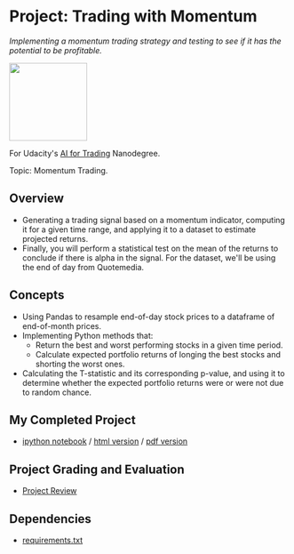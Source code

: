 # Project: Trading with Momentum
*Implementing a momentum trading strategy and testing to see if it has the potential to be profitable.*

<img src="https://github.com/jamesdellinger/ai_for_trading_nanodegree_trading_with_momentum_project/blob/master/aitndlogo.png" height="140">

For Udacity's [AI for Trading](https://www.udacity.com/course/ai-for-trading--nd880) Nanodegree.

Topic: Momentum Trading.

## Overview
* Generating a trading signal based on a momentum indicator, computing it for a given time range, and applying it to a dataset to estimate projected returns.
* Finally, you will perform a statistical test on the mean of the returns to conclude if there is alpha in the signal. For the dataset, we'll be using the end of day from Quotemedia.

## Concepts
* Using Pandas to resample end-of-day stock prices to a dataframe of end-of-month prices.
* Implementing Python methods that:
    * Return the best and worst performing stocks in a given time period.
    * Calculate expected portfolio returns of longing the best stocks and shorting the worst ones.
* Calculating the T-statistic and its corresponding p-value, and using it to determine whether the expected portfolio returns were or were not due to random chance.

## My Completed Project
* [ipython notebook](https://github.com/jamesdellinger/ai_for_trading_nanodegree_trading_with_momentum_project/blob/master/project_1_starter.ipynb) / [html version](https://github.com/jamesdellinger/ai_for_trading_nanodegree_trading_with_momentum_project/blob/master/project_1_starter.html) / [pdf version](https://github.com/jamesdellinger/ai_for_trading_nanodegree_trading_with_momentum_project/blob/master/project_1_starter.pdf)

## Project Grading and Evaluation
* [Project Review](https://github.com/jamesdellinger/ai_for_trading_nanodegree_trading_with_momentum_project/blob/master/trading_with_momentum_project_review.pdf)

## Dependencies
* [requirements.txt](https://github.com/jamesdellinger/ai_for_trading_nanodegree_trading_with_momentum_project/blob/master/requirements.txt)
